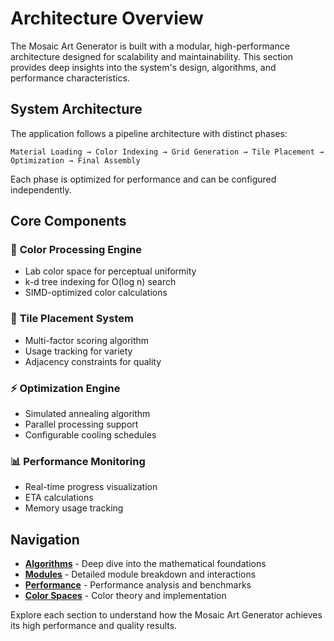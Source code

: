 # Architecture Overview

The Mosaic Art Generator is built with a modular, high-performance architecture designed for scalability and maintainability. This section provides deep insights into the system's design, algorithms, and performance characteristics.

## System Architecture

The application follows a pipeline architecture with distinct phases:

```
Material Loading → Color Indexing → Grid Generation → Tile Placement → Optimization → Final Assembly
```

Each phase is optimized for performance and can be configured independently.

## Core Components

### 🎨 **Color Processing Engine**

- Lab color space for perceptual uniformity
- k-d tree indexing for O(log n) search
- SIMD-optimized color calculations

### 🧩 **Tile Placement System**

- Multi-factor scoring algorithm
- Usage tracking for variety
- Adjacency constraints for quality

### ⚡ **Optimization Engine**

- Simulated annealing algorithm
- Parallel processing support
- Configurable cooling schedules

### 📊 **Performance Monitoring**

- Real-time progress visualization
- ETA calculations
- Memory usage tracking

## Navigation

- **[Algorithms](/architecture/algorithms)** - Deep dive into the mathematical foundations
- **[Modules](/architecture/modules)** - Detailed module breakdown and interactions
- **[Performance](/architecture/performance)** - Performance analysis and benchmarks
- **[Color Spaces](/architecture/color-spaces)** - Color theory and implementation

Explore each section to understand how the Mosaic Art Generator achieves its high performance and quality results.
